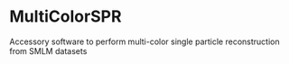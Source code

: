 # MultiColorSPR
Accessory software to perform multi-color single particle reconstruction from SMLM datasets
